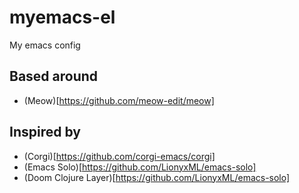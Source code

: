 # myemacs-el
My emacs config

## Based around
- (Meow)[https://github.com/meow-edit/meow]

## Inspired by
- (Corgi)[https://github.com/corgi-emacs/corgi]
- (Emacs Solo)[https://github.com/LionyxML/emacs-solo]
- (Doom Clojure Layer)[https://github.com/LionyxML/emacs-solo]

